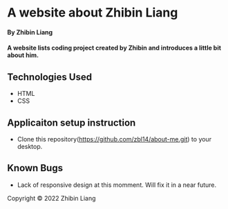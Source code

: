# A website about Zhibin Liang

#### By Zhibin Liang

#### A website lists coding project created by Zhibin and introduces a little bit about him.

## Technologies Used

* HTML
* CSS

## Applicaiton setup instruction

* Clone this repository(https://github.com/zbl14/about-me.git) to your desktop.

## Known Bugs

* Lack of responsive design at this momment. Will fix it in a near future.

Copyright &copy; 2022 Zhibin Liang
